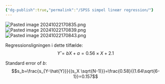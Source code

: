 ```yaml
---
{"dg-publish":true,"permalink":"/SPSS simpel lineær regression/"}
---
```



![Pasted image 20241022170835.png](/img/user/attachments/Pasted%20image%2020241022170835.png)
![Pasted image 20241022170839.png](/img/user/attachments/Pasted%20image%2020241022170839.png)
![Pasted image 20241022170843.png](/img/user/attachments/Pasted%20image%2020241022170843.png)

Regressionsligningen i dette tilfælde:
$$Y ̂=bX+a=0.56 \times X+2.1$$

Standard error of $b$:
$$s_b=\frac{s_{Y-\hat{Y}}}{(s_X \sqrt{N-1)}}=\frac{0.58}{(1.64\sqrt{6-1}}=0.157$$
